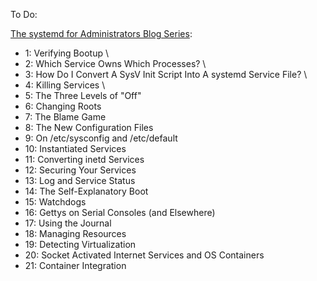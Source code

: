 To Do:

[The systemd for Administrators Blog Series](https://www.freedesktop.org/wiki/Software/systemd/):

* 1: Verifying Bootup \
* 2: Which Service Owns Which Processes? \
* 3: How Do I Convert A SysV Init Script Into A systemd Service File? \
* 4: Killing Services \
* 5: The Three Levels of "Off"
* 6: Changing Roots
* 7: The Blame Game
* 8: The New Configuration Files
* 9: On /etc/sysconfig and /etc/default
* 10: Instantiated Services
* 11: Converting inetd Services
* 12: Securing Your Services
* 13: Log and Service Status
* 14: The Self-Explanatory Boot
* 15: Watchdogs
* 16: Gettys on Serial Consoles (and Elsewhere)
* 17: Using the Journal
* 18: Managing Resources
* 19: Detecting Virtualization
* 20: Socket Activated Internet Services and OS Containers
* 21: Container Integration
